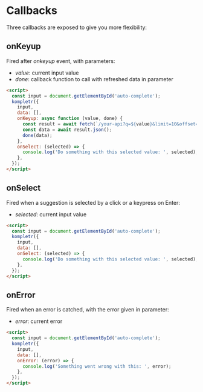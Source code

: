 # Callbacks

Three callbacks are exposed to give you more flexibility:

## onKeyup

Fired after *onkeyup* event, with parameters:

- *value*: current input value
- *done*: callback function to call with refreshed data in parameter

```html
<script>
  const input = document.getElementById('auto-complete');
  kompletr({
    input,
    data: [],
    onKeyup: async function (value, done) {
      const result = await fetch(`/your-api?q=${value}&limit=10&offset=0&...`);
      const data = await result.json();
      done(data);
    },
    onSelect: (selected) => {
      console.log('Do something with this selected value: ', selected);
    },
  });
</script>
```

## onSelect

Fired when a suggestion is selected by a click or a keypress on Enter:

- *selected*: current input value
  
```html
<script>
  const input = document.getElementById('auto-complete');
  kompletr({
    input,
    data: [],
    onSelect: (selected) => {
      console.log('Do something with this selected value: ', selected);
    },
  });
</script>
```

## onError

Fired when an error is catched, with the error given in parameter:

- *error*: current error
  
```html
<script>
  const input = document.getElementById('auto-complete');
  kompletr({
    input,
    data: [],
    onError: (error) => {
      console.log('Something went wrong with this: ', error);
    },
  });
</script>
```